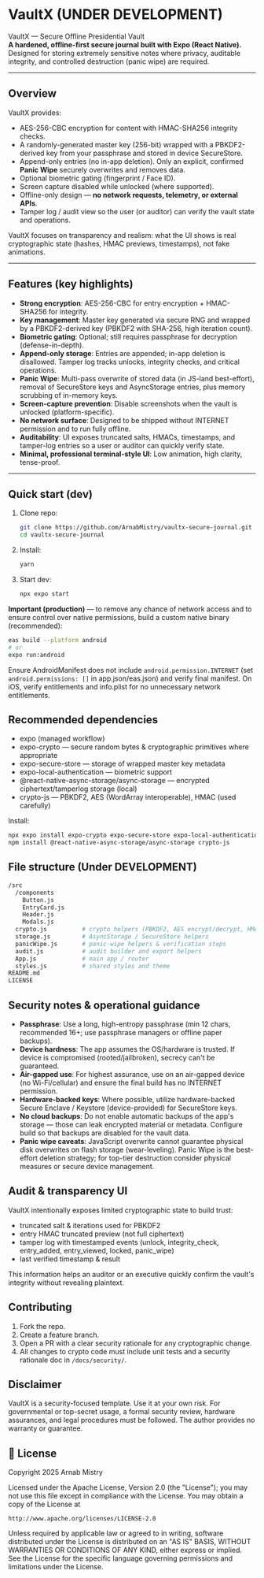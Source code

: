 # VaultX (UNDER DEVELOPMENT)

VaultX — Secure Offline Presidential Vault  
**A hardened, offline-first secure journal built with Expo (React Native).**  
Designed for storing extremely sensitive notes where privacy, auditable integrity, and controlled destruction (panic wipe) are required.

---

## Overview

VaultX provides:

- AES-256-CBC encryption for content with HMAC-SHA256 integrity checks.
- A randomly-generated master key (256-bit) wrapped with a PBKDF2-derived key from your passphrase and stored in device SecureStore.
- Append-only entries (no in-app deletion). Only an explicit, confirmed **Panic Wipe** securely overwrites and removes data.
- Optional biometric gating (fingerprint / Face ID).
- Screen capture disabled while unlocked (where supported).
- Offline-only design — **no network requests, telemetry, or external APIs**.
- Tamper log / audit view so the user (or auditor) can verify the vault state and operations.

VaultX focuses on transparency and realism: what the UI shows is real cryptographic state (hashes, HMAC previews, timestamps), not fake animations.

---

## Features (key highlights)

- **Strong encryption**: AES-256-CBC for entry encryption + HMAC-SHA256 for integrity.
- **Key management**: Master key generated via secure RNG and wrapped by a PBKDF2-derived key (PBKDF2 with SHA-256, high iteration count).
- **Biometric gating**: Optional; still requires passphrase for decryption (defense-in-depth).
- **Append-only storage**: Entries are appended; in-app deletion is disallowed. Tamper log tracks unlocks, integrity checks, and critical operations.
- **Panic Wipe**: Multi-pass overwrite of stored data (in JS-land best-effort), removal of SecureStore keys and AsyncStorage entries, plus memory scrubbing of in-memory keys.
- **Screen-capture prevention**: Disable screenshots when the vault is unlocked (platform-specific).
- **No network surface**: Designed to be shipped without INTERNET permission and to run fully offline.
- **Auditability**: UI exposes truncated salts, HMACs, timestamps, and tamper-log entries so a user or auditor can quickly verify state.
- **Minimal, professional terminal-style UI**: Low animation, high clarity, tense-proof.

---

## Quick start (dev)

1. Clone repo:
   ```bash
   git clone https://github.com/ArnabMistry/vaultx-secure-journal.git
   cd vaultx-secure-journal
   ```

2. Install:
   ```bash
   yarn
   ```

3. Start dev:
   ```bash
   npx expo start
   ```

**Important (production)** — to remove any chance of network access and to ensure control over native permissions, build a custom native binary (recommended):
```bash
eas build --platform android
# or
expo run:android
```

Ensure AndroidManifest does not include `android.permission.INTERNET` (set `android.permissions: []` in app.json/eas.json) and verify final manifest. On iOS, verify entitlements and info.plist for no unnecessary network entitlements.

## Recommended dependencies

- expo (managed workflow)
- expo-crypto — secure random bytes & cryptographic primitives where appropriate
- expo-secure-store — storage of wrapped master key metadata
- expo-local-authentication — biometric support
- @react-native-async-storage/async-storage — encrypted ciphertext/tamperlog storage (local)
- crypto-js — PBKDF2, AES (WordArray interoperable), HMAC (used carefully)

Install:
```bash
npx expo install expo-crypto expo-secure-store expo-local-authentication
npm install @react-native-async-storage/async-storage crypto-js
```

## File structure (Under DEVELOPMENT)

```bash
/src
  /components
    Button.js
    EntryCard.js
    Header.js
    Modals.js
  crypto.js          # crypto helpers (PBKDF2, AES encrypt/decrypt, HMAC)
  storage.js         # AsyncStorage / SecureStore helpers
  panicWipe.js       # panic-wipe helpers & verification steps
  audit.js           # audit builder and export helpers
  App.js             # main app / router
  styles.js          # shared styles and theme
README.md
LICENSE
```

## Security notes & operational guidance

- **Passphrase**: Use a long, high-entropy passphrase (min 12 chars, recommended 16+; use passphrase managers or offline paper backups).
- **Device hardness**: The app assumes the OS/hardware is trusted. If device is compromised (rooted/jailbroken), secrecy can't be guaranteed.
- **Air-gapped use**: For highest assurance, use on an air-gapped device (no Wi-Fi/cellular) and ensure the final build has no INTERNET permission.
- **Hardware-backed keys**: Where possible, utilize hardware-backed Secure Enclave / Keystore (device-provided) for SecureStore keys.
- **No cloud backups**: Do not enable automatic backups of the app's storage — those can leak encrypted material or metadata. Configure build so that backups are disabled for the vault data.
- **Panic wipe caveats**: JavaScript overwrite cannot guarantee physical disk overwrites on flash storage (wear-leveling). Panic Wipe is the best-effort deletion strategy; for top-tier destruction consider physical measures or secure device management.

## Audit & transparency UI

VaultX intentionally exposes limited cryptographic state to build trust:
- truncated salt & iterations used for PBKDF2
- entry HMAC truncated preview (not full ciphertext)
- tamper log with timestamped events (unlock, integrity_check, entry_added, entry_viewed, locked, panic_wipe)
- last verified timestamp & result

This information helps an auditor or an executive quickly confirm the vault's integrity without revealing plaintext.

## Contributing

1. Fork the repo.
2. Create a feature branch.
3. Open a PR with a clear security rationale for any cryptographic change.
4. All changes to crypto code must include unit tests and a security rationale doc in `/docs/security/`.

## Disclaimer

VaultX is a security-focused template. Use it at your own risk. For governmental or top-secret usage, a formal security review, hardware assurances, and legal procedures must be followed. The author provides no warranty or guarantee.

## 📜 License

Copyright 2025 Arnab Mistry

Licensed under the Apache License, Version 2.0 (the "License");
you may not use this file except in compliance with the License.
You may obtain a copy of the License at

    http://www.apache.org/licenses/LICENSE-2.0

Unless required by applicable law or agreed to in writing, software
distributed under the License is distributed on an "AS IS" BASIS,
WITHOUT WARRANTIES OR CONDITIONS OF ANY KIND, either express or implied.
See the License for the specific language governing permissions and
limitations under the License.
